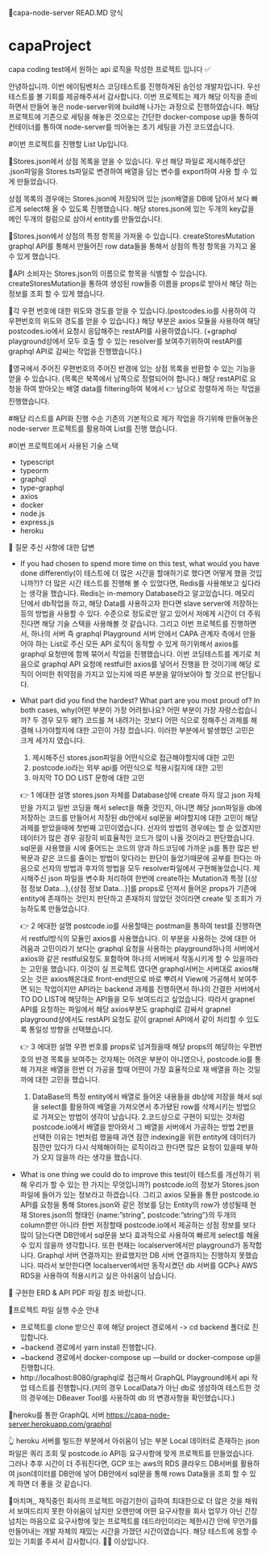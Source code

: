 📜capa-node-server READ.MD 양식

# capaProject

capa coding test에서 원하는 api 로직을 작성한 프로젝트 입니다 ✅

안녕하십니까. 이번 에이팀벤처스 코딩테스트를 진행하게된 송인성 개발자입니다. 우선 테스트를 볼 기회를 제공해주셔서 감사합니다.
이번 프로젝트는 제가 해당 이직을 준비하면서 만들어 놓은 node-server위에 build해 나가는 과정으로 진행하였습니다.
해당 프로젝트에 기존으로 세팅을 해놓은 것으로는 간단한 docker-compose up을 통하여 컨테이너를 통하여 node-server를 띄어놓는 초기 세팅을 가진 코드였습니다.

#이번 프로젝트를 진행할 List Up입니다.


📌Stores.json에서 상점 목록을 얻을 수 있습니다.
우선 해당 파일로 제시해주셨던 .json파일을 Stores.ts파일로 변경하여 배열을 담는 변수를 export하여 사용 할 수 있게 만들었습니다.

상점 목록의 경우에는 Stores.json에 저장되어 있는 json배열을 DB에 담아서 보다 빠르게 select해 올 수 있도록 진행했습니다.
해당 stores.json에 있는 두개의 key값을 메인 두개의 컬럼으로 삼아서 entity를 만들었습니다.

📌Stores.json에서 상점의 특정 항목을 가져올 수 있습니다.
createStoresMutation graphql API를 통해서 만들어진 row data들을 통해서 상점의 특정 항목을 가지고 올 수 있게 했습니다.

📌API 소비자는 Stores.json의 이름으로 항목을 식별할 수 있습니다.
createStoresMutation을 통하여 생성된 row들중 이름을 props로 받아서 해당 하는 정보를 조회 할 수 있게 했습니다.

📌각 우편 번호에 대한 위도와 경도를 얻을 수 있습니다.(postcodes.io를 사용하여 각 우편번호의 위도와 경도를 얻을 수 있습니다.)
해당 부분은 axios 모듈을 사용하여 해당 postcodes.io에서 요청시 응답해주는 restAPI를 사용하였습니다.
(+graphql playground상에서 모두 호출 할 수 있는 resolver를 보여주기위하여 restAPI를 graphql API로 감싸는 작업을 진행했습니다.)

📌영국에서 주어진 우편번호의 주어진 반경에 있는 상점 목록을 반환할 수 있는 기능을 얻을 수 있습니다. (목록은 북쪽에서 남쪽으로 정렬되어야 합니다.)
해당 restAPI로 요청을 하여 받아오는 배열 data를 filtering하여 북에서 👉 남으로 정렬하게 하는 작업을 진행했습니다.

#해당 리스트를 API화 진행 수순
기존의 기본적으로 제가 작업을 하기위해 만들어놓은 node-server 프로젝트를 활용하여 List를 진행 했습니다.

#이번 프로젝트에서 사용된 기술 스택
- typescript
- typeorm
- graphql
- type-graphql
- axios
- docker
- node.js
- express.js
- heroku

📌 질문 주신 사항에 대한 답변
- If you had chosen to spend more time on this test, what would you have done differently(이 테스트에 더 많은 시간을 할애하기로 했다면 어떻게 했을 것입니까?)?
  더 많은 시간 테스트를 진행해 볼 수 있었다면, Redis를 사용해보고 싶다라는 생각을 했습니다. Redis는 in-memory Database라고 알고있습니다. 메모리 단에서 db작업을 하고, 해당 Data를 사용하고자
  한다면 slave server에 저장하는 등의 방법을 사용할 수 있다. 수준으로 정도로만 알고 있어서 저에게 시간이 더 주워진다면 해당 기술 스택을 사용해볼 것 같습니다.
  그리고 이번 프로젝트를 진행하면서, 하나의 서버 즉 graphql Playground 서버 안에서 CAPA 관계자 측에서 만들어야 하는 List로 주신 모든 API 로직이 동작할 수 있게 하기위해서 axios를 graphql 요청딴에
  함께 묶어서 작업을 진행했습니다. 이번 코딩테스트를 계기로 처음으로 graphql API 요청에 restful한 axios를 넣어서 진행을 한 것이기에 해당 로직이 어떠한 취약점을 가지고 있는지에 따른 부분을 알아보아야 할
  것으로 판단됩니다.
  
- What part did you find the hardest? What part are you most proud of? In both cases, why(어떤 부분이 가장 어려웠나요? 어떤 부분이 가장 자랑스럽습니까? 두 경우 모두 왜?)
  코드를 쳐 내려가는 것보다 어떤 식으로 정해주신 과제를 해결해 나가야할지에 대한 고민이 가장 컸습니다. 이러한 부분에서 발생했던 고민은 크게 세가지 였습니다.
  1. 제시해주신 stores.json파일을 어떤식으로 접근해야할지에 대한 고민
  2. postcode.io라는 외부 api를 어떤식으로 적용시킬지에 대한 고민
  3. 마지막 TO DO LIST 문항에 대한 고민
  
   👉 1 에대한 설명
      stores.json 자체를 Database상에 create 하지 않고 json 자체만을 가지고 일반 코딩을 해서 select을 해줄 것인지, 
      아니면 해당 json파일을 db에 저장하는 코드를 만들어서 저장된 db안에서 sql문을 써야할지에 대한 고민이 해당 과제를 받았을때에 첫번째 고민이였습니다.
      선자의 방법의 경우에는 할 순 있겠지만 데이터가 많은 경우 굉장히 비효율적인 코드가 많이 나올 것이라고 판단했습니다. sql문을 사용했을 시에 줄어드는 코드의 양과 하드코딩에 가까운 js를 통한 많은 반복문과 같은
      코드를 줄이는 방법이 맞다라는 판단이 들었기때문에 공부를 한다는 마음으로 선자의 방법과 후자의 방법을 모두 resolver파일에서 구현해놓았습니다. 
      제시해주신 json 파일을 변수화 처리하여 한번에 create하는 Mutation과 특정 [{상점 정보 Data…},{상점 정보 Data…}]를 props로 던져서
      들어온 props가 기존에 entity에 존재하는 것인지 판단하고 존재하지 않았던 것이라면 create 및 조회가 가능하도록 만들었습니다.

   👉 2 에대한 설명
	postcode.io를 사용할때는 postman을 통하여 test를 진행하면서 restful방식의 모듈인 axios를 사용했습니다. 이 부분을 사용하는 것에 대한 어려움과 고민이라기 보다는 graphql 요청을 사용하는 playground하나의 서버에서
	axios와 같은 restful요청도 포함하며 하나의 서버에서 작동시키게 할 수 있을까라는 고민을 했습니다. 이것이 실 프로젝트 였다면 graphql서버는 서버대로 axios해오는 것은 axios해온대로 front-end딴으로 바로 뿌려서 View에
	가공해서 보여주면 되는 작업이지만 API라는 backend 과제를 진행하면서 하나의 간결한 서버에서 TO DO LIST에 해당하는 API들을 모두 보여드리고 싶었습니다.
	따라서 grapnel API를 요청하는 파일에서 해당 axios부분도 graphql로 감싸서 grapnel playground상에서도 restAPI 요청도 같이 grapnel API에서 같이 처리할 수 있도록 통일성 방향을 선택했습니다.
   
    👉 3 에대한 설명
	 우편 번호를 props로 넘겨줬을때 해당 props의 해당하는 우편번호의 반경 목록을 보여주는 것자체는 어려운 부분이 아니였으나, postcode.io를 통해 가져온 배열을 한번 더 가공을 할때 어떤이 가장 효율적으로
	 재 배열을 하는 것일까에 대한 고민을 했습니다.
	 1. DataBase의 특정 entity에서 배열로 들어온 내용들을 db상에 저장을 해서 sql을 select를 활용하여 배열을 가져오면서 추가됐된 row를 삭제시키는 방법으로 가져오는 방법이 생각이 났습니다.
	 2.코드상으로 구현이 되있는 것처럼 postcode.io에서 배열을 받아와서 그 배열을 서버에서 가공하는 방법
	 2번을 선택한 이유는 1번처럼 했을때 과연 잠깐 indexing을 위한 entity에 데이터가 잠깐만 있다가 다시 삭제해야하는 로직이라고 한다면 많은 요청이 있을때 부하가 오지 않을까 라는 생각을 했습니다. 
  


- What is one thing we could do to improve this test(이 테스트를 개선하기 위해 우리가 할 수 있는 한 가지는 무엇입니까?)
 postcode.io의 정보가 Stores.json파일에 들어가 있는 정보라고 하겠습니다. 그리고 axios 모듈을 통한 postcode.io API를 요청을 통해 Stores.json와 같은 정보를 담는 Entity의 row가 생성될때
 현재 Stores.json의 형태인 {name:”string”, postcode:”string”}의 두개의 column뿐만 아니라 한번 저장할때 postcode.io에서 제공하는 상점 정보를 보다 많이 담는다면 DB안에서 sql문을 보다 효과적으로 사용하여
 빠르게 select를 해올 수 있지 않을까 생각합니다.
 또한 현재는 localserver에서만 playground가 동작합니다. Graphql 서버 연결까지는 완료했지만 
DB 서버 연결까지는 진행하지 못했습니다. 따라서 보안한다면 localserver에서만 동작시켰던 db 서버를 GCP나 AWS RDS을 사용하여 적용시키고 싶은 아쉬움이 남습니다.



📌 구현한 ERD & API
PDF 파일 참조 바랍니다.

📌프로젝트 파일 실행 수순 안내
- 프로젝트를 clone 받으신 후에 해당 project 경로에서 -> cd backend 폴더로 진입합니다.
- ~backend 경로에서 yarn install 진행합니다.
- ~backend 경로에서 docker-compose up —build or docker-compose up을 진행합니다.
- http://localhost:8080/graphql로 접근해서 GraphQL Playground에서 api 작업 테스트를 진행합니다.(저의 경우 LocalData가 아닌 db로 생성하여 테스트한 것의 경우에는 DBeaver Tool를 사용하여 db 의 변경사항을 확인했습니다.)

📌heroku를 통한 GraphQL 서버
https://capa-node-server.herokuapp.com/graphql

👆
heroku 서버를 빌드한 부분에서 아쉬움이 남는 부분
Local 데이터로 존재하는 json파일은 쿼리 조회 및 postcode.io API등 요구사항에 맞게 프로젝트를 만들었습니다. 그러나 추후 시간이 더 주워진다면, GCP 또는 aws의 RDS 클라우드 DB서버를 활용하여 json데이터를  DB안에 넣어 DB안에서 sql문을 통해 rows Data들을 조회 할 수 있게 하면 더 좋을 것 같습니다.

📌마치며,,
재직중인 회사의 프로젝트 마감기한이 급하여 최대한으로 더 많은 것을 채워서 보여드리지 못한 아쉬움이 남지만 오랜만에 어떤 요구사항을 회사 업무가 아닌 긴장 넘치는 마음으로 요구사항에 맞는 프로젝트를 데드라인이라는 제한시간 안에 무언가를 만들어내는 개발 자체의 재밌는 시간을 가졌던 시간이였습니다. 해당 테스트에 응할 수 있는 기회를 주셔서 감사합니다. 🙆‍♂️ 이상입니다. 






